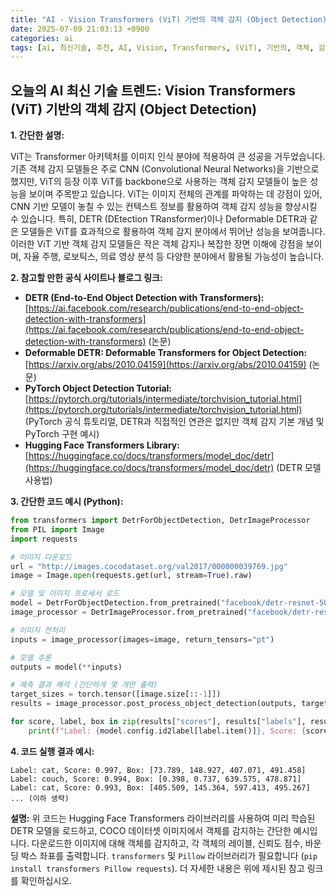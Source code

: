 ```yaml
---
title: "AI - Vision Transformers (ViT) 기반의 객체 감지 (Object Detection)"
date: 2025-07-09 21:03:13 +0900
categories: ai
tags: [ai, 최신기술, 추천, AI, Vision, Transformers, (ViT), 기반의, 객체, 감지, (Object, Detection)]
---
```


## 오늘의 AI 최신 기술 트렌드: **Vision Transformers (ViT) 기반의 객체 감지 (Object Detection)**

**1. 간단한 설명:**

ViT는 Transformer 아키텍처를 이미지 인식 분야에 적용하여 큰 성공을 거두었습니다. 기존 객체 감지 모델들은 주로 CNN (Convolutional Neural Networks)을 기반으로 했지만, ViT의 등장 이후 ViT를 backbone으로 사용하는 객체 감지 모델들이 높은 성능을 보이며 주목받고 있습니다. ViT는 이미지 전체의 관계를 파악하는 데 강점이 있어, CNN 기반 모델이 놓칠 수 있는 컨텍스트 정보를 활용하여 객체 감지 성능을 향상시킬 수 있습니다. 특히, DETR (DEtection TRansformer)이나 Deformable DETR과 같은 모델들은 ViT를 효과적으로 활용하여 객체 감지 분야에서 뛰어난 성능을 보여줍니다. 이러한 ViT 기반 객체 감지 모델들은 작은 객체 감지나 복잡한 장면 이해에 강점을 보이며, 자율 주행, 로보틱스, 의료 영상 분석 등 다양한 분야에서 활용될 가능성이 높습니다.

**2. 참고할 만한 공식 사이트나 블로그 링크:**

*   **DETR (End-to-End Object Detection with Transformers):** [https://ai.facebook.com/research/publications/end-to-end-object-detection-with-transformers](https://ai.facebook.com/research/publications/end-to-end-object-detection-with-transformers) (논문)
*   **Deformable DETR: Deformable Transformers for Object Detection:** [https://arxiv.org/abs/2010.04159](https://arxiv.org/abs/2010.04159) (논문)
*   **PyTorch Object Detection Tutorial:** [https://pytorch.org/tutorials/intermediate/torchvision_tutorial.html](https://pytorch.org/tutorials/intermediate/torchvision_tutorial.html) (PyTorch 공식 튜토리얼, DETR과 직접적인 연관은 없지만 객체 감지 기본 개념 및 PyTorch 구현 예시)
*   **Hugging Face Transformers Library:** [https://huggingface.co/docs/transformers/model_doc/detr](https://huggingface.co/docs/transformers/model_doc/detr) (DETR 모델 사용법)

**3. 간단한 코드 예시 (Python):**

```python
from transformers import DetrForObjectDetection, DetrImageProcessor
from PIL import Image
import requests

# 이미지 다운로드
url = "http://images.cocodataset.org/val2017/000000039769.jpg"
image = Image.open(requests.get(url, stream=True).raw)

# 모델 및 이미지 프로세서 로드
model = DetrForObjectDetection.from_pretrained("facebook/detr-resnet-50")
image_processor = DetrImageProcessor.from_pretrained("facebook/detr-resnet-50")

# 이미지 전처리
inputs = image_processor(images=image, return_tensors="pt")

# 모델 추론
outputs = model(**inputs)

# 예측 결과 해석 (간단하게 몇 개만 출력)
target_sizes = torch.tensor([image.size[::-1]])
results = image_processor.post_process_object_detection(outputs, target_sizes=target_sizes, threshold=0.9)[0]

for score, label, box in zip(results["scores"], results["labels"], results["boxes"]):
    print(f"Label: {model.config.id2label[label.item()]}, Score: {score:.3f}, Box: {box.tolist()}")
```

**4. 코드 실행 결과 예시:**

```
Label: cat, Score: 0.997, Box: [73.789, 148.927, 407.071, 491.458]
Label: couch, Score: 0.994, Box: [0.398, 0.737, 639.575, 478.871]
Label: cat, Score: 0.993, Box: [405.509, 145.364, 597.413, 495.267]
... (이하 생략)
```

**설명:** 위 코드는 Hugging Face Transformers 라이브러리를 사용하여 미리 학습된 DETR 모델을 로드하고, COCO 데이터셋 이미지에서 객체를 감지하는 간단한 예시입니다.  다운로드한 이미지에 대해 객체를 감지하고, 각 객체의 레이블, 신뢰도 점수, 바운딩 박스 좌표를 출력합니다. `transformers` 및 `Pillow` 라이브러리가 필요합니다 (`pip install transformers Pillow requests`).  더 자세한 내용은 위에 제시된 참고 링크를 확인하십시오.

